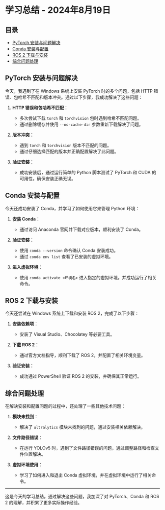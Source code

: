 # 学习总结 - 2024年8月19日

## 目录

- [PyTorch 安装与问题解决](#pytorch-安装与问题解决)
- [Conda 安装与配置](#conda-安装与配置)
- [ROS 2 下载与安装](#ros-2-下载与安装)
- [综合问题处理](#综合问题处理)

## PyTorch 安装与问题解决

今天，我遇到了在 Windows 系统上安装 PyTorch 时的多个问题，包括 HTTP 错误、包哈希不匹配和版本冲突。通过以下步骤，我成功解决了这些问题：

1. **HTTP 错误和包哈希不匹配**：
   - 多次尝试下载 `torch` 和 `torchvision` 包时遇到哈希不匹配问题。
   - 通过删除缓存并使用 `--no-cache-dir` 参数重新下载解决了问题。

2. **版本冲突**：
   - 遇到 `torch` 和 `torchvision` 版本不匹配的问题。
   - 通过仔细选择匹配的版本并正确配置解决了此问题。

3. **验证安装**：
   - 成功安装后，通过运行简单的 Python 脚本测试了 PyTorch 和 CUDA 的可用性，确保安装正确无误。

## Conda 安装与配置

今天还成功安装了 Conda，并学习了如何使用它来管理 Python 环境：

1. **安装 Conda**：
   - 通过访问 Anaconda 官网并下载对应版本，顺利安装了 Conda。

2. **验证安装**：
   - 使用 `conda --version` 命令确认 Conda 安装成功。
   - 通过 `conda env list` 查看了已安装的虚拟环境。

3. **进入虚拟环境**：
   - 使用 `conda activate <环境名>` 进入指定的虚拟环境，并成功运行了相关命令。

## ROS 2 下载与安装

今天还尝试在 Windows 系统上下载和安装 ROS 2，完成了以下步骤：

1. **安装依赖项**：
   - 安装了 Visual Studio、Chocolatey 等必要工具。

2. **下载 ROS 2**：
   - 通过官方文档指导，顺利下载了 ROS 2，并配置了相关环境变量。

3. **验证安装**：
   - 成功通过 PowerShell 验证 ROS 2 的安装，并确保其正常运行。

## 综合问题处理

在解决安装和配置问题的过程中，还处理了一些其他技术问题：

1. **模块未找到**：
   - 解决了 `ultralytics` 模块未找到的问题，通过安装相关依赖解决。

2. **文件路径错误**：
   - 在运行 YOLOv5 时，遇到了文件路径错误的问题，通过调整路径和检查文件位置解决。

3. **虚拟环境使用**：
   - 学习了如何进入和退出 Conda 虚拟环境，并在虚拟环境中运行了相关命令。

---

这是今天的学习总结。通过解决这些问题，我加深了对 PyTorch、Conda 和 ROS 2 的理解，并积累了更多实际操作经验。
